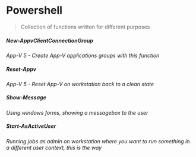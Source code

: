 # Powershell
> Collection of functions written for different purposes

##### New-AppvClientConnectionGroup
_App-V 5 - Create App-V applications groups with this function_

##### Reset-Appv
_App-V 5 - Reset App-V on workstation back to a clean state_

##### Show-Message
_Using windows forms, showing a messagebox to the user_

##### Start-AsActiveUser
_Running jobs as admin on workstation where you want to run something in a different user context, this is the way_

